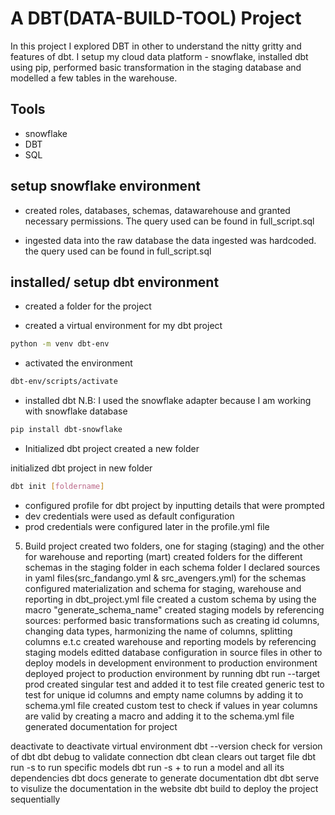 
# A DBT(DATA-BUILD-TOOL) Project

In this project I explored DBT in other to understand the nitty gritty and features of dbt. I setup my cloud data platform - snowflake, installed dbt using pip, performed basic transformation in the staging database and modelled a few tables in the warehouse.




## Tools
* snowflake
* DBT 
* SQL



## setup snowflake environment
* created roles, databases, schemas, datawarehouse and granted necessary permissions. The query used can be found in full_script.sql

* ingested data into the raw database
the data ingested was hardcoded. the query used can be found in full_script.sql

## installed/ setup dbt environment
* created a folder for the project

* created a virtual environment for my dbt project
```bash
python -m venv dbt-env
```     
* activated the environment
```bash      
dbt-env/scripts/activate
```
* installed dbt
N.B: I used the snowflake adapter because I am working with snowflake database
```bash
pip install dbt-snowflake
```
* Initialized dbt project
created a new folder

initialized dbt project in new folder
```bash
dbt init [foldername]
```

* configured profile for dbt project by inputting details that were prompted
* dev credentials were used as default configuration
* prod credentials were configured later in the profile.yml file 

5. Build project
created two folders, one for staging (staging) and the other for warehouse and reporting (mart)
created folders for the different schemas in the staging folder
in each schema folder I declared sources in yaml files(src_fandango.yml & src_avengers.yml) for the schemas
configured materialization and schema for staging, warehouse and reporting in dbt_project.yml file
created a custom schema by using the macro "generate_schema_name"
created staging models by referencing sources: 
performed basic transformations such as creating id columns, changing data types, harmonizing the name of columns, splitting columns e.t.c
created warehouse and reporting models by referencing staging models
editted database configuration in source files in other to deploy models in development environment to production environment
deployed project to production environment by running dbt run --target prod
created singular test and added it to test file
created generic test to test for unique id columns and empty name columns by adding it to schema.yml file 
created custom test to check if values in year columns are valid by creating a macro and adding it to the schema.yml file 
generated documentation for project

 



deactivate to deactivate virtual environment
dbt --version  check for version of dbt
dbt debug to validate connection
dbt clean clears out target file
dbt run -s <name of models> to run specific models
dbt run -s +<name of model> to run a model and all its dependencies
dbt docs generate to generate documentation
dbt dbt serve to visulize the documentation in the website
dbt build to deploy the project sequentially



